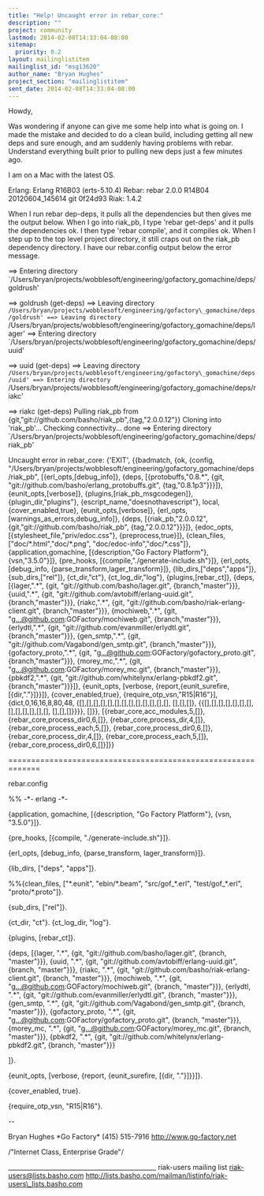 ```yaml
---
title: "Help! Uncaught error in rebar_core:"
description: ""
project: community
lastmod: 2014-02-08T14:33:04-08:00
sitemap:
  priority: 0.2
layout: mailinglistitem
mailinglist_id: "msg13620"
author_name: "Bryan Hughes"
project_section: "mailinglistitem"
sent_date: 2014-02-08T14:33:04-08:00
---
```




Howdy,

Was wondering if anyone can give me some help into what is going on. I 
made the mistake and decided to do a clean build, including getting all 
new deps and sure enough, and am suddenly having problems with rebar. 
Understand everything built prior to pulling new deps just a few minutes 
ago.


I am on a Mac with the latest OS.

Erlang: Erlang R16B03 (erts-5.10.4)
Rebar: rebar 2.0.0 R14B04 20120604\_145614 git 0f24d93
Riak: 1.4.2

When I run rebar dep-deps, it pulls all the dependencies but then gives 
me the output below. When I go into riak\_pb, I type 'rebar get-deps' 
and it pulls the dependencies ok. I then type 'rebar compile', and it 
compiles ok. When I step up to the top level project directory, it 
still craps out on the riak\_pb dependency directory. I have our 
rebar.config output below the error message.


==> Entering directory 
`/Users/bryan/projects/wobblesoft/engineering/gofactory\_gomachine/deps/goldrush'

==> goldrush (get-deps)
==> Leaving directory 
`/Users/bryan/projects/wobblesoft/engineering/gofactory\_gomachine/deps/goldrush'
==> Leaving directory 
`/Users/bryan/projects/wobblesoft/engineering/gofactory\_gomachine/deps/lager'
==> Entering directory 
`/Users/bryan/projects/wobblesoft/engineering/gofactory\_gomachine/deps/uuid'

==> uuid (get-deps)
==> Leaving directory 
`/Users/bryan/projects/wobblesoft/engineering/gofactory\_gomachine/deps/uuid'
==> Entering directory 
`/Users/bryan/projects/wobblesoft/engineering/gofactory\_gomachine/deps/riakc'

==> riakc (get-deps)
Pulling riak\_pb from {git,"git://github.com/basho/riak\_pb",{tag,"2.0.0.12"}}
Cloning into 'riak\_pb'...
Checking connectivity... done
==> Entering directory 
`/Users/bryan/projects/wobblesoft/engineering/gofactory\_gomachine/deps/riak\_pb'

Uncaught error in rebar\_core: {'EXIT',
 {{badmatch,
 {ok,
 {config,
"/Users/bryan/projects/wobblesoft/engineering/gofactory\_gomachine/deps/riak\_pb",
 [{erl\_opts,[debug\_info]},
 {deps,
 [{protobuffs,"0.8.\*",
 {git,
"git://github.com/basho/erlang\_protobuffs.git",
 {tag,"0.8.1p3"}}}]},
 {eunit\_opts,[verbose]},
{plugins,[riak\_pb\_msgcodegen]},
 {plugin\_dir,"plugins"},
{escript\_name,"doesnothavescript"},
 local,
 {cover\_enabled,true},
 {eunit\_opts,[verbose]},
{erl\_opts,[warnings\_as\_errors,debug\_info]},
 {deps,
 [{riak\_pb,"2.0.0.12",
{git,"git://github.com/basho/riak\_pb",
 {tag,"2.0.0.12"}}}]},
 {edoc\_opts,
[{stylesheet\_file,"priv/edoc.css"},
 {preprocess,true}]},
 {clean\_files,
 ["doc/\*.html","doc/\*.png",
"doc/edoc-info","doc/\*.css"]},
 {application,gomachine,
 [{description,"Go Factory Platform"},
 {vsn,"3.5.0"}]},
 {pre\_hooks,
[{compile,"./generate-include.sh"}]},
 {erl\_opts,
 [debug\_info,
{parse\_transform,lager\_transform}]},
 {lib\_dirs,["deps","apps"]},
 {sub\_dirs,["rel"]},
 {ct\_dir,"ct"},
 {ct\_log\_dir,"log"},
 {plugins,[rebar\_ct]},
 {deps,
 [{lager,".\*",
 {git,
"git://github.com/basho/lager.git",
 {branch,"master"}}},
 {uuid,".\*",
 {git,
"git://github.com/avtobiff/erlang-uuid.git",
 {branch,"master"}}},
 {riakc,".\*",
 {git,
"git://github.com/basho/riak-erlang-client.git",
 {branch,"master"}}},
 {mochiweb,".\*",
 {git,
"g...@github.com:GOFactory/mochiweb.git",
 {branch,"master"}}},
 {erlydtl,".\*",
 {git,
"git://github.com/evanmiller/erlydtl.git",
 {branch,"master"}}},
 {gen\_smtp,".\*",
 {git,
"git://github.com/Vagabond/gen\_smtp.git",
 {branch,"master"}}},
 {gofactory\_proto,".\*",
 {git,
"g...@github.com:GOFactory/gofactory\_proto.git",
 {branch,"master"}}},
 {morey\_mc,".\*",
 {git,
"g...@github.com:GOFactory/morey\_mc.git",
 {branch,"master"}}},
 {pbkdf2,".\*",
 {git,
"git://github.com/whitelynx/erlang-pbkdf2.git",
 {branch,"master"}}}]},
 {eunit\_opts,
 [verbose,
{report,{eunit\_surefire,[{dir,"."}]}}]},
 {cover\_enabled,true},
 {require\_otp\_vsn,"R15|R16"}],
 {dict,0,16,16,8,80,48,
{[],[],[],[],[],[],[],[],[],[],[],[],[],
 [],[],[]},
{{[],[],[],[],[],[],[],[],[],[],[],[],[],
 [],[],[]}}}},
 []}},
 [{rebar\_core,acc\_modules,5,[]},
 {rebar\_core,process\_dir0,6,[]},
 {rebar\_core,process\_dir,4,[]},
 {rebar\_core,process\_each,5,[]},
 {rebar\_core,process\_dir0,6,[]},
 {rebar\_core,process\_dir,4,[]},
 {rebar\_core,process\_each,5,[]},
 {rebar\_core,process\_dir0,6,[]}]}}

=============================================================

rebar.config

%% -\*- erlang -\*-

{application, gomachine, [{description, "Go Factory Platform"}, {vsn, 
"3.5.0"}]}.


{pre\_hooks, [{compile, "./generate-include.sh"}]}.

{erl\_opts, [debug\_info, {parse\_transform, lager\_transform}]}.

{lib\_dirs, ["deps", "apps"]}.

%%{clean\_files, ["\*.eunit", "ebin/\*.beam", "src/gof\_\*.erl", 
"test/gof\_\*.erl", "proto/\*.proto"]}.


{sub\_dirs, ["rel"]}.

{ct\_dir, "ct"}.
{ct\_log\_dir, "log"}.

{plugins, [rebar\_ct]}.

{deps, [{lager, ".\*", {git, "git://github.com/basho/lager.git", {branch, 
"master"}}},
 {uuid, ".\*", {git, "git://github.com/avtobiff/erlang-uuid.git", 
{branch, "master"}}},
 {riakc, ".\*", {git, 
"git://github.com/basho/riak-erlang-client.git", {branch, "master"}}},
 {mochiweb, ".\*", {git, "g...@github.com:GOFactory/mochiweb.git", 
{branch, "master"}}},
 {erlydtl, ".\*", {git, 
"git://github.com/evanmiller/erlydtl.git", {branch, "master"}}},
 {gen\_smtp, ".\*", {git, 
"git://github.com/Vagabond/gen\_smtp.git", {branch, "master"}}},
 {gofactory\_proto, ".\*", {git, 
"g...@github.com:GOFactory/gofactory\_proto.git", {branch, "master"}}},
 {morey\_mc, ".\*", {git, "g...@github.com:GOFactory/morey\_mc.git", 
{branch, "master"}}},
 {pbkdf2, ".\*", {git, 
"git://github.com/whitelynx/erlang-pbkdf2.git", {branch, "master"}}}

 ]}.

{eunit\_opts, [verbose, {report, {eunit\_surefire, [{dir, "."}]}}]}.

{cover\_enabled, true}.

{require\_otp\_vsn, "R15|R16"}.

--

Bryan Hughes
\*Go Factory\*
(415) 515-7916
http://www.go-factory.net

/"Internet Class, Enterprise Grade"/


\_\_\_\_\_\_\_\_\_\_\_\_\_\_\_\_\_\_\_\_\_\_\_\_\_\_\_\_\_\_\_\_\_\_\_\_\_\_\_\_\_\_\_\_\_\_\_
riak-users mailing list
riak-users@lists.basho.com
http://lists.basho.com/mailman/listinfo/riak-users\_lists.basho.com

